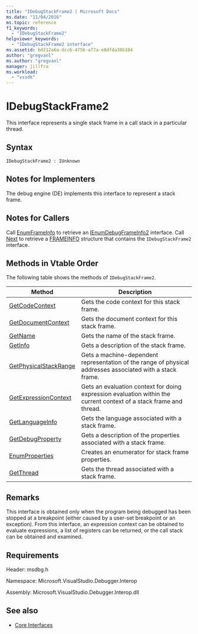 ```yaml
---
title: "IDebugStackFrame2 | Microsoft Docs"
ms.date: "11/04/2016"
ms.topic: reference
f1_keywords:
  - "IDebugStackFrame2"
helpviewer_keywords:
  - "IDebugStackFrame2 interface"
ms.assetid: bd212a6a-dcc6-4756-a77a-e8dfda38b104
author: "gregvanl"
ms.author: "gregvanl"
manager: jillfra
ms.workload:
  - "vssdk"
---
```

# IDebugStackFrame2
This interface represents a single stack frame in a call stack in a particular thread.

## Syntax

```
IDebugStackFrame2 : IUnknown
```

## Notes for Implementers
 The debug engine (DE) implements this interface to represent a stack frame.

## Notes for Callers
 Call [EnumFrameInfo](../../../extensibility/debugger/reference/idebugthread2-enumframeinfo.md) to retrieve an [IEnumDebugFrameInfo2](../../../extensibility/debugger/reference/ienumdebugframeinfo2.md) interface. Call [Next](../../../extensibility/debugger/reference/ienumdebugframeinfo2-next.md) to retrieve a [FRAMEINFO](../../../extensibility/debugger/reference/frameinfo.md) structure that contains the `IDebugStackFrame2` interface.

## Methods in Vtable Order
 The following table shows the methods of `IDebugStackFrame2`.

|Method|Description|
|------------|-----------------|
|[GetCodeContext](../../../extensibility/debugger/reference/idebugstackframe2-getcodecontext.md)|Gets the code context for this stack frame.|
|[GetDocumentContext](../../../extensibility/debugger/reference/idebugstackframe2-getdocumentcontext.md)|Gets the document context for this stack frame.|
|[GetName](../../../extensibility/debugger/reference/idebugstackframe2-getname.md)|Gets the name of the stack frame.|
|[GetInfo](../../../extensibility/debugger/reference/idebugstackframe2-getinfo.md)|Gets a description of the stack frame.|
|[GetPhysicalStackRange](../../../extensibility/debugger/reference/idebugstackframe2-getphysicalstackrange.md)|Gets a machine-dependent representation of the range of physical addresses associated with a stack frame.|
|[GetExpressionContext](../../../extensibility/debugger/reference/idebugstackframe2-getexpressioncontext.md)|Gets an evaluation context for doing expression evaluation within the current context of a stack frame and thread.|
|[GetLanguageInfo](../../../extensibility/debugger/reference/idebugstackframe2-getlanguageinfo.md)|Gets the language associated with a stack frame.|
|[GetDebugProperty](../../../extensibility/debugger/reference/idebugstackframe2-getdebugproperty.md)|Gets a description of the properties associated with a stack frame.|
|[EnumProperties](../../../extensibility/debugger/reference/idebugstackframe2-enumproperties.md)|Creates an enumerator for stack frame properties.|
|[GetThread](../../../extensibility/debugger/reference/idebugstackframe2-getthread.md)|Gets the thread associated with a stack frame.|

## Remarks
 This interface is obtained only when the program being debugged has been stopped at a breakpoint (either caused by a user-set breakpoint or an exception). From this interface, an expression context can be obtained to evaluate expressions, a list of registers can be returned, or the call stack can be obtained and examined.

## Requirements
 Header: msdbg.h

 Namespace: Microsoft.VisualStudio.Debugger.Interop

 Assembly: Microsoft.VisualStudio.Debugger.Interop.dll

## See also
- [Core Interfaces](../../../extensibility/debugger/reference/core-interfaces.md)